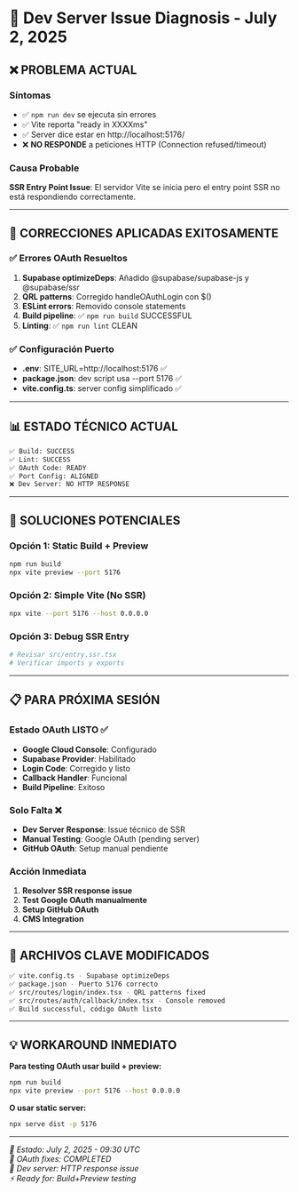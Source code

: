 # 🚨 Dev Server Issue Diagnosis - July 2, 2025

## ❌ **PROBLEMA ACTUAL**

### **Síntomas**
- ✅ `npm run dev` se ejecuta sin errores
- ✅ Vite reporta "ready in XXXXms" 
- ✅ Server dice estar en http://localhost:5176/
- ❌ **NO RESPONDE** a peticiones HTTP (Connection refused/timeout)

### **Causa Probable**
**SSR Entry Point Issue**: El servidor Vite se inicia pero el entry point SSR no está respondiendo correctamente.

---

## 🔧 **CORRECCIONES APLICADAS EXITOSAMENTE**

### **✅ Errores OAuth Resueltos**
1. **Supabase optimizeDeps**: Añadido @supabase/supabase-js y @supabase/ssr
2. **QRL patterns**: Corregido handleOAuthLogin con $() 
3. **ESLint errors**: Removido console statements
4. **Build pipeline**: ✅ `npm run build` SUCCESSFUL
5. **Linting**: ✅ `npm run lint` CLEAN

### **✅ Configuración Puerto**
- **.env**: SITE_URL=http://localhost:5176 ✅
- **package.json**: dev script usa --port 5176 ✅
- **vite.config.ts**: server config simplificado ✅

---

## 📊 **ESTADO TÉCNICO ACTUAL**

```bash
✅ Build: SUCCESS
✅ Lint: SUCCESS  
✅ OAuth Code: READY
✅ Port Config: ALIGNED
❌ Dev Server: NO HTTP RESPONSE
```

---

## 🎯 **SOLUCIONES POTENCIALES**

### **Opción 1: Static Build + Preview**
```bash
npm run build
npx vite preview --port 5176
```

### **Opción 2: Simple Vite (No SSR)**
```bash
npx vite --port 5176 --host 0.0.0.0
```

### **Opción 3: Debug SSR Entry**
```bash
# Revisar src/entry.ssr.tsx
# Verificar imports y exports
```

---

## 📋 **PARA PRÓXIMA SESIÓN**

### **Estado OAuth LISTO** ✅
- **Google Cloud Console**: Configurado
- **Supabase Provider**: Habilitado  
- **Login Code**: Corregido y listo
- **Callback Handler**: Funcional
- **Build Pipeline**: Exitoso

### **Solo Falta** ❌
- **Dev Server Response**: Issue técnico de SSR
- **Manual Testing**: Google OAuth (pending server)
- **GitHub OAuth**: Setup manual pendiente

### **Acción Inmediata**
1. **Resolver SSR response issue**
2. **Test Google OAuth manualmente** 
3. **Setup GitHub OAuth**
4. **CMS Integration**

---

## 🔧 **ARCHIVOS CLAVE MODIFICADOS**

```bash
✅ vite.config.ts - Supabase optimizeDeps
✅ package.json - Puerto 5176 correcto  
✅ src/routes/login/index.tsx - QRL patterns fixed
✅ src/routes/auth/callback/index.tsx - Console removed
✅ Build successful, código OAuth listo
```

---

## 💡 **WORKAROUND INMEDIATO**

**Para testing OAuth usar build + preview:**
```bash
npm run build
npx vite preview --port 5176 --host 0.0.0.0
```

**O usar static server:**
```bash
npx serve dist -p 5176
```

---

*📅 Estado: July 2, 2025 - 09:30 UTC*  
*🔧 OAuth fixes: COMPLETED*  
*🚨 Dev server: HTTP response issue*  
*⚡ Ready for: Build+Preview testing*